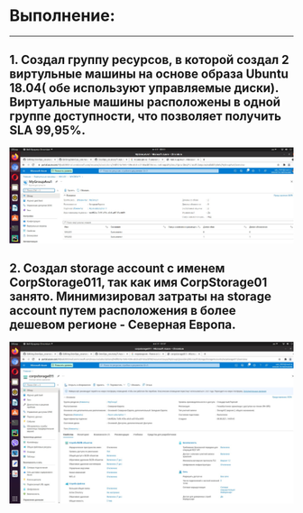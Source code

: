 # Выполнение:
*************

## 1. Создал группу ресурсов, в которой создал 2 виртульные машины на основе образа Ubuntu 18.04( обе используют управляемые диски). Виртуальные машины расположены в одной группе доступности, что позволяет получить SLA 99,95%.  
<img src="https://github.com/dan480/DevOps_courses/blob/main/7.Azure/vm.jpg" />

## 2. Создал storage account с именем CorpStorage011, так как имя CorpStorage01 занято. Минимизировал затраты на storage account путем расположения в более дешевом регионе - Северная Европа.
<img src="https://github.com/dan480/DevOps_courses/blob/main/7.Azure/corp.jpg" />
   
